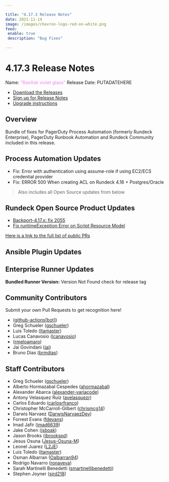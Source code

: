 ```yaml
---

title: "4.17.3 Release Notes"
date: 2021-11-14
image: /images/chevron-logo-red-on-white.png
feed:
 enable: true
 description: "Bug Fixes"

---
```


# 4.17.3 Release Notes

Name: <span style="color: violet"><span class="glyphicon glyphicon-glass"></span> "Basilisk violet glass"</span>
Release Date: PUTADATEHERE

- [Download the Releases](https://download.rundeck.com/)
- [Sign up for Release Notes](https://www.rundeck.com/release-notes-signup)
- [Upgrade instructions](/upgrading/)

## Overview

Bundle of fixes for PagerDuty Process Automation (formerly Rundeck Enterprise), PagerDuty Runbook Automation and Rundeck Community included in this release.

## Process Automation Updates

* Fix: Error with authentication using assume-role if using EC2/ECS credential provider
* Fix: ERROR 500 When creating ACL on Rundeck 4.16 + Postgres/Oracle

> Also includes all Open Source updates from below

## Rundeck Open Source Product Updates

* [Backport-4.17.x: fix 2055](https://github.com/rundeck/rundeck/pull/8668)
* [Fix runtimeException Error on Script Resource Model](https://github.com/rundeck/rundeck/pull/8658)


[Here is a link to the full list of public PRs](https://github.com/rundeck/rundeck/pulls?q=is%3Apr+milestone%3A4.17.3+is%3Aclosed)

## Ansible Plugin Updates



## Enterprise Runner Updates

**Bundled Runner Version:** Version Not Found check for release tag



## Community Contributors

Submit your own Pull Requests to get recognition here!

*  ([github-actions[bot]](https://github.com/github-actions[bot]))
* Greg Schueler ([gschueler](https://github.com/gschueler))
* Luis Toledo ([ltamaster](https://github.com/ltamaster))
* Lucas Canavosio ([lcanavosio](https://github.com/lcanavosio))
*  ([rmeloamaro](https://github.com/rmeloamaro))
* Jai Govindani ([jai](https://github.com/jai))
* Bruno Dias ([brmdias](https://github.com/brmdias))


## Staff Contributors

* Greg Schueler ([gschueler](https://github.com/gschueler))
* Alberto Hormazabal Cespedes ([ahormazabal](https://github.com/ahormazabal))
* Alexander Abarca ([alexander-variacode](https://github.com/alexander-variacode))
* Antony Velasquez Ruiz ([avelasquezr](https://github.com/avelasquezr))
* Carlos Eduardo ([carlosrfranco](https://github.com/carlosrfranco))
* Christopher McCarroll-Gilbert ([chrismcg14](https://github.com/chrismcg14))
* Darwis Narvaez ([DarwisNarvaezDev](https://github.com/DarwisNarvaezDev))
* Forrest Evans ([fdevans](https://github.com/fdevans))
* Imad Jafir ([imad6639](https://github.com/imad6639))
* Jake Cohen ([jsboak](https://github.com/jsboak))
* Jason Brooks ([jbrookspd](https://github.com/jbrookspd))
* Jesus Osuna ([Jesus-Osuna-M](https://github.com/Jesus-Osuna-M))
* Leonel Juarez ([L2JE](https://github.com/L2JE))
* Luis Toledo ([ltamaster](https://github.com/ltamaster))
* Osman Albarran ([Oalbarran94](https://github.com/Oalbarran94))
* Rodrigo Navarro ([ronaveva](https://github.com/ronaveva))
* Sarah Martinelli Benedetti ([smartinellibenedetti](https://github.com/smartinellibenedetti))
* Stephen Joyner ([sjrd218](https://github.com/sjrd218))
